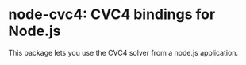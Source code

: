 # node-cvc4: CVC4 bindings for Node.js

This package lets you use the CVC4 solver from a node.js
application.
